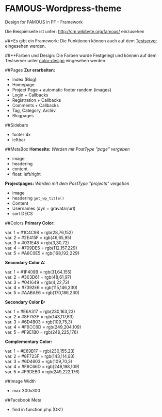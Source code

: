 FAMOUS-Wordpress-theme
======================

Design for FAMOUS in FF - Framework

Die Beispielseite ist unter: http://cm.wikibyte.org/famous/ einzusehen

##*Es gibt ein Framework:
Die Funktionen können auch auf dem [Testserver](http://cm.wikibyte.org/famous/wp-content/themes/FAMOUS/famous-framework/examples/funktions.html) eingesehen werden.

##**Farben und Design:
Die Farben wurde Festgelegt und können auf dem Testserver unter [color-design](http://cm.wikibyte.org/famous/wp-content/themes/FAMOUS/famous-framework/color-design.html) eingesehen werden.

##Pages
**Zur erarbeiten:**
- Index (Blog)
- Homepage
- Project Page + automatic footer random (images)
- Login + Callbacks
- Registration + Callbacks
- Comments + Callbacks
- Tag, Category, Archiv
- Blogpages

##Sidebars
- footer 4x
- leftbar

##MetaBox
**Homesite:**
_Werden mit PostType "page" vergeben_
- image
- headering
- content
- float: left/right

**Projectpages:**
_Werden mit dem PostType "projects" vergeben_
- image
- headering <code>get_wp_title()</code>
- Content
- Usernames (dyn + gravatar/url)
- sort DECS

##Colors
**Primary Color:**

   var. 1 = #1C4C98 = rgb(28,76,152)<br>
   var. 2 = #2E415F = rgb(46,65,95)<br>
   var. 3 = #031E48 = rgb(3,30,72)<br>
   var. 4 = #709DE5 = rgb(112,157,229)<br>
   var. 5 = #A8C0E5 = rgb(168,192,229)<br>

**Secondary Color A:**

   var. 1 = #1F409B = rgb(31,64,155)<br>
   var. 2 = #303D61 = rgb(48,61,97)<br>
   var. 3 = #041649 = rgb(4,22,73)<br>
   var. 4 = #7392E6 = rgb(115,146,230)<br>
   var. 5 = #AABAE6 = rgb(170,186,230)<br>

**Secondary Color B:**

   var. 1 = #E6A317 = rgb(230,163,23)<br>
   var. 2 = #8F753F = rgb(143,117,63)<br>
   var. 3 = #6D4B03 = rgb(109,75,3)<br>
   var. 4 = #F9CC6D = rgb(249,204,109)<br>
   var. 5 = #F9E1B0 = rgb(249,225,176)<br>

**Complementary Color:**

   var. 1 = #E69B17 = rgb(230,155,23)<br>
   var. 2 = #8F723F = rgb(143,114,63)<br>
   var. 3 = #6D4603 = rgb(109,70,3)<br>
   var. 4 = #F9C66D = rgb(249,198,109)<br>
   var. 5 = #F9DEB0 = rgb(249,222,176)<br>

##Image Width
- max 300x300

##Facebook Meta 
- find in function.php (OK!)
